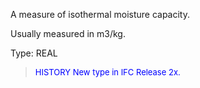 ﻿A measure of isothermal moisture capacity.

Usually measured in m3/kg.

Type: REAL

> <font size="-1" color="#0000FF">HISTORY New type in IFC Release 2x.
</font>